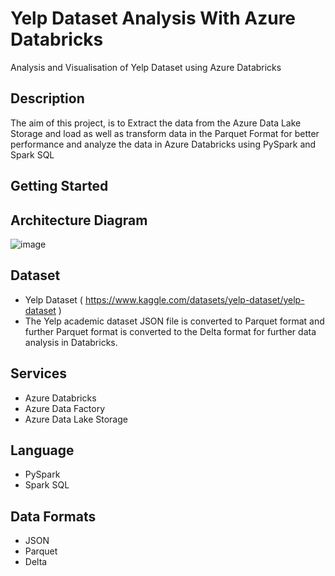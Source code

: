 # Yelp Dataset Analysis With Azure Databricks

Analysis and Visualisation of Yelp Dataset using Azure Databricks

## Description
The aim of this project, is to  Extract the data from the Azure Data Lake Storage and load as well as transform data in the Parquet Format for better performance and analyze the data in Azure Databricks using PySpark and Spark SQL

## Getting Started

## Architecture Diagram
![image](https://user-images.githubusercontent.com/96236642/158233905-4df96148-d40f-4bd0-abda-a907b755e099.png)

## Dataset
- Yelp Dataset ( https://www.kaggle.com/datasets/yelp-dataset/yelp-dataset )
- The Yelp academic dataset JSON file is converted to Parquet format and further Parquet format is converted to the Delta format for further data analysis
  in Databricks.

## Services
- Azure Databricks
- Azure Data Factory
- Azure Data Lake Storage

## Language
- PySpark
- Spark SQL

## Data Formats
- JSON
- Parquet
- Delta
